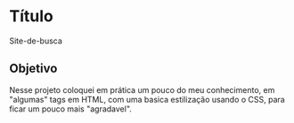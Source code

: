 # Título
Site-de-busca
## Objetivo
Nesse projeto coloquei em prática um pouco do meu conhecimento, em "algumas" tags em HTML, com uma basica estilização usando o CSS, para ficar um pouco mais "agradavel".

